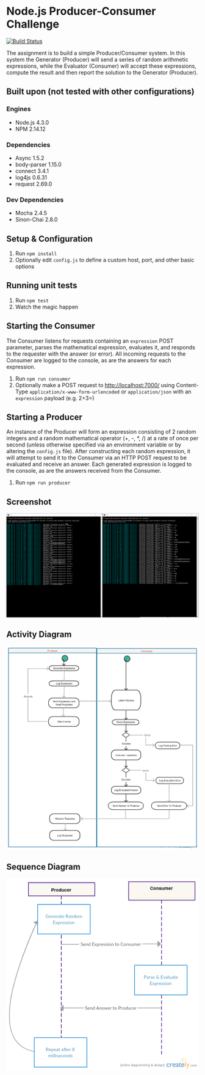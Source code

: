 Node.js Producer-Consumer Challenge
=========================
[![Build Status](https://travis-ci.org/nickschwab/node-producer-consumer-challenge.svg?branch=master)](https://travis-ci.org/nickschwab/node-producer-consumer-challenge)

The assignment is to build a simple Producer/Consumer system. In this system the Generator (Producer) will send a series of random arithmetic expressions, while the Evaluator (Consumer) will accept these expressions, compute the result and then report the solution to the Generator (Producer).

## Built upon (not tested with other configurations)

### Engines
- Node.js 4.3.0
- NPM 2.14.12

### Dependencies
- Async 1.5.2
- body-parser 1.15.0
- connect 3.4.1
- log4js 0.6.31
- request 2.69.0

### Dev Dependencies
- Mocha 2.4.5
- Sinon-Chai 2.8.0


## Setup & Configuration

1. Run `npm install`
1. Optionally edit `config.js` to define a custom host, port, and other basic options

## Running unit tests

1. Run `npm test`
1. Watch the magic happen

## Starting the Consumer

The Consumer listens for requests containing an `expression` POST parameter, parses the mathematical expression, evaluates it, and responds to the requester with the answer (or error). All incoming requests to the Consumer are logged to the console, as are the answers for each expression.

1. Run `npm run consumer`
1. Optionally make a POST request to [http://localhost:7000/](http://localhost:7000/) using Content-Type `application/x-www-form-urlencoded` or `application/json` with an `expression` payload (e.g. 2+3=)

## Starting a Producer

An instance of the Producer will form an expression consisting of 2 random integers and a random mathematical operator (+, -, *, /) at a rate of once per second (unless otherwise specified via an environment variable or by altering the `config.js` file). After constructing each random expression, it will attempt to send it to the Consumer via an HTTP POST request to be evaluated and receive an answer. Each generated expression is logged to the console, as are the answers received from the Consumer.

1. Run `npm run producer`

## Screenshot

![Screenshot](https://raw.githubusercontent.com/nickschwab/node-producer-consumer-challenge/master/images/screenshot.png)

## Activity Diagram

![Activity Diagram](https://raw.githubusercontent.com/nickschwab/node-producer-consumer-challenge/master/images/activity-diagram.png)

## Sequence Diagram

![Sequence Diagram](https://raw.githubusercontent.com/nickschwab/node-producer-consumer-challenge/master/images/sequence-diagram.png)